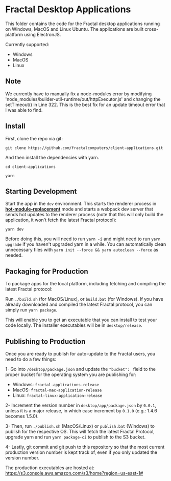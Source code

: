 # Fractal Desktop Applications

This folder contains the code for the Fractal desktop applications running on Windows, MacOS and Linux Ubuntu. The applications are built cross-platform using ElectronJS.

Currently supported:
- Windows
- MacOS
- Linux

## Note
We currently have to manually fix a node-modules error by modifying 'node_modules/builder-util-runtime/out/httpExecutor.js' and changing the setTimeout() in Line 322. This is the best fix for an update timeout error that I was able to find.

## Install

First, clone the repo via git:

```git clone https://github.com/fractalcomputers/client-applications.git```

And then install the dependencies with yarn.

```cd client-applications```

```yarn```

## Starting Development

Start the app in the `dev` environment. This starts the renderer process in [**hot-module-replacement**](https://webpack.js.org/guides/hmr-react/) mode and starts a webpack dev server that sends hot updates to the renderer process (note that this will only build the application, it won't fetch the latest Fractal protocol):

```yarn dev```

Before doing this, you will need to run ```yarn -i``` and might need to run ```yarn upgrade``` if you haven't upgraded yarn in a while. You can automatically clean unnecessary files with ```yarn init --force && yarn autoclean --force``` as needed.

## Packaging for Production

To package apps for the local platform, including fetching and compiling the latest Fractal protocol:

Run ```./build.sh``` (for MacOS/Linux), or ```build.bat``` (for Windows). If you have already downloaded and compiled the latest Fractal protocol, you can simply run ```yarn package```.

This will enable you to get an executable that you can install to test your code locally. The installer executables will be in ```desktop/release```.

## Publishing to Production

Once you are ready to publish for auto-update to the Fractal users, you need to do a few things:

1- Go into ```/desktop/package.json``` and update the ```"bucket": ``` field to the proper bucket for the operating system you are publishing for:
  - Windows: ```fractal-applications-release```
  - MacOS: ```fractal-mac-application-release```
  - Linux: ```fractal-linux-application-release```
  
 2- Increment the version number in ```desktop/app/package.json``` by ```0.0.1```, unless it is a major release, in which case increment by ```0.1.0``` (e.g.: 1.4.6 becomes 1.5.0).

 3- Then, run ```./publish.sh``` (MacOS/Linux) or ```publish.bat``` (Windows) to publish for the respective OS. This will fetch the latest Fractal Protocol, upgrade yarn and run ```yarn package-ci``` to publish to the S3 bucket. 
 
 4- Lastly, git commit and git push to this repository so that the most current production version number is kept track of, even if you only updated the version number.

The production executables are hosted at: https://s3.console.aws.amazon.com/s3/home?region=us-east-1#
